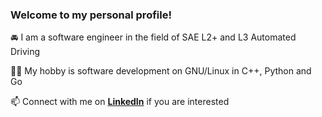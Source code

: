 ### Welcome to my personal profile!

🚘 I am a software engineer in the field of SAE L2+ and L3 Automated Driving

👨‍💻 My hobby is software development on GNU/Linux in C++, Python and Go

📫 Connect with me on [**LinkedIn**](https://www.linkedin.com/in/agzk) if you are interested

